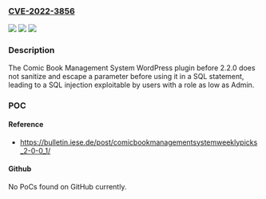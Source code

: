 ### [CVE-2022-3856](https://cve.mitre.org/cgi-bin/cvename.cgi?name=CVE-2022-3856)
![](https://img.shields.io/static/v1?label=Product&message=Comic%20Book%20Management%20System&color=blue)
![](https://img.shields.io/static/v1?label=Version&message=n%2Fa&color=blue)
![](https://img.shields.io/static/v1?label=Vulnerability&message=CWE-89%20SQL%20Injection&color=brighgreen)

### Description

The Comic Book Management System WordPress plugin before 2.2.0 does not sanitize and escape a parameter before using it in a SQL statement, leading to a SQL injection exploitable by users with a role as low as Admin.

### POC

#### Reference
- https://bulletin.iese.de/post/comicbookmanagementsystemweeklypicks_2-0-0_1/

#### Github
No PoCs found on GitHub currently.

